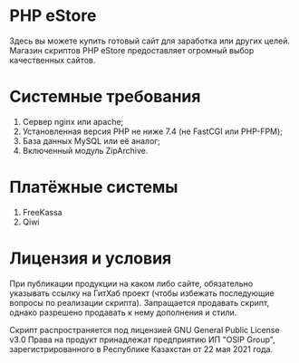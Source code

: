 # PHP eStore
Здесь вы можете купить готовый сайт для заработка или других целей. Магазин скриптов PHP eStore предоставляет огромный выбор качественных сайтов.

# Системные требования
1. Сервер nginx или apache;
2. Установленная версия PHP не ниже 7.4 (не FastCGI или PHP-FPM);
3. База данных MySQL или её аналог;
4. Включенный модуль ZipArchive.

# Платёжные системы
1. FreeKassa
2. Qiwi

# Лицензия и условия
При публикации продукции на каком либо сайте, обязательно указывать ссылку на ГитХаб проект (чтобы избежать последующие вопросы по реализации скрипта).
Запращается продавать скрипт, однако разрешено продавать к нему дополнения и стили.

Скрипт распространяется под лицензией GNU General Public License v3.0
Права на продукт принадлежат предприятию ИП "OSIP Group", зарегистрированного в Республике Казахстан от 22 мая 2021 года.
